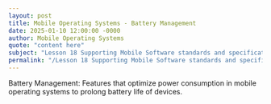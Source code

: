```yaml
---
layout: post
title: Mobile Operating Systems - Battery Management
date: 2025-01-10 12:00:00 -0000
author: Mobile Operating Systems
quote: "content here"
subject: "Lesson 18 Supporting Mobile Software standards and specifications"
permalink: "/Lesson 18 Supporting Mobile Software standards and specifications/Mobile Operating Systems/Mobile Operating Systems - Battery Management"
---
```


Battery Management: Features that optimize power consumption in mobile operating systems to prolong battery life of devices.
